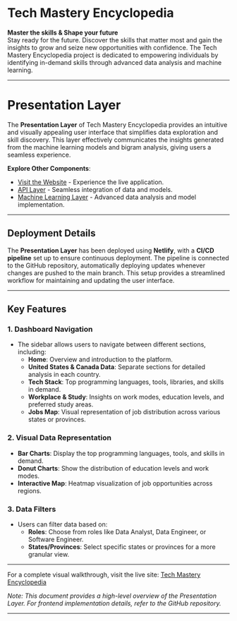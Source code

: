 # Tech Mastery Encyclopedia

**Master the skills & Shape your future**  
Stay ready for the future. Discover the skills that matter most and gain the insights to grow and seize new opportunities with confidence. The Tech Mastery Encyclopedia project is dedicated to empowering individuals by identifying in-demand skills through advanced data analysis and machine learning.

---

# Presentation Layer

The **Presentation Layer** of Tech Mastery Encyclopedia provides an intuitive and visually appealing user interface that simplifies data exploration and skill discovery. This layer effectively communicates the insights generated from the machine learning models and bigram analysis, giving users a seamless experience.

**Explore Other Components**:
- [Visit the Website](https://techmasteryencyclopedia.com/) - Experience the live application.
- [API Layer](https://github.com/niharik22/TechMasteryEncyclopedia-API-Layer) - Seamless integration of data and models.
- [Machine Learning Layer](https://github.com/niharik22/TechMasteryEncyclopedia-MachineLearning-Layer) - Advanced data analysis and model implementation.
---

## Deployment Details

The **Presentation Layer** has been deployed using **Netlify**, with a **CI/CD pipeline** set up to ensure continuous deployment. The pipeline is connected to the GitHub repository, automatically deploying updates whenever changes are pushed to the main branch. This setup provides a streamlined workflow for maintaining and updating the user interface.

---
## Key Features

### 1. **Dashboard Navigation**
- The sidebar allows users to navigate between different sections, including:
  - **Home**: Overview and introduction to the platform.
  - **United States & Canada Data**: Separate sections for detailed analysis in each country.
  - **Tech Stack**: Top programming languages, tools, libraries, and skills in demand.
  - **Workplace & Study**: Insights on work modes, education levels, and preferred study areas.
  - **Jobs Map**: Visual representation of job distribution across various states or provinces.

### 2. **Visual Data Representation**
- **Bar Charts**: Display the top programming languages, tools, and skills in demand.
- **Donut Charts**: Show the distribution of education levels and work modes.
- **Interactive Map**: Heatmap visualization of job opportunities across regions.

### 3. **Data Filters**
- Users can filter data based on:
  - **Roles**: Choose from roles like Data Analyst, Data Engineer, or Software Engineer.
  - **States/Provinces**: Select specific states or provinces for a more granular view.

---

For a complete visual walkthrough, visit the live site: [Tech Mastery Encyclopedia](https://techmasteryencyclopedia.com/)

*Note: This document provides a high-level overview of the Presentation Layer. For frontend implementation details, refer to the GitHub repository.*

---
